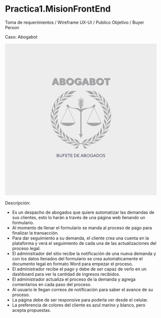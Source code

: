 # Practica1.MisionFrontEnd
Toma de requerimientos / Wireframe UX-UI / Publico Objetivo / Buyer Person

Caso: Abogabot

![alt text](https://github.com/rcggomez/Practica1-MisionFrontEnd/blob/main/1.png?raw=true) 

Descripción:

*	Es un despacho de abogados que quiere automatizar las demandas de sus clientes, esto lo harán a través de una página web llenando un formulario.
*	Al momento de llenar el formulario se manda al proceso de pago para finalizar la transacción.
*	Para dar seguimiento a su demanda, el cliente crea una cuenta en la plataforma y verá el seguimiento de cada una de las actualizaciones del proceso legal.
*	El administrador del sitio recibe la notificación de una nueva demanda y con los datos llenados del formulario se crea automáticamente el documento legal en formato Word para empezar el proceso.
*	El administrador recibe el pago y debe de ser capaz de verlo en un dashboard para ver la cantidad de ingresos recibidos.
*	El administrador actualiza el proceso de la demanda y agrega comentarios en cada paso del proceso.
*	Al usuario le llegan correos de notificación para saber el avance de su proceso.
*	La página debe de ser responsive para poderla ver desde el celular.
*	La preferencia de colores del cliente es azul marino y blanco, pero acepta propuestas.


